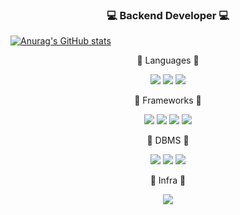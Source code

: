 <h3 align="center"> 💻 Backend Developer 💻 </h3>

[![Anurag's GitHub stats](https://github-readme-stats.vercel.app/api?username=loyu78&show_icons=true&theme=cobalt)](https://github.com/anuraghazra/github-readme-stats) 

<p align="center"> 🍏 Languages 🍏 </p>

<p align="center">
  <img src="https://img.shields.io/badge/Python-3766AB?style=flat-square&logo=Python&logoColor=white"/></a> 
  <img src="https://img.shields.io/badge/PHP-777BB4?style=flat-square&logo=php&logoColor=white"/></a> 
  <img src="https://img.shields.io/badge/JS-F7DF1E?style=flat-square&logo=javascript&logoColor=white"/></a> 
</p>

<p align="center"> 🍎 Frameworks 🍎 </p>

<p align="center">
  <img src="https://img.shields.io/badge/Django-092E20?style=flat-square&logo=django&logoColor=white"/></a>
  <img src="https://img.shields.io/badge/Laravel-FF2D20?style=flat-square&logo=laravel&logoColor=white"/></a>
  <img src="https://img.shields.io/badge/Flask-000000?style=flat-square&logo=flask&logoColor=white"/></a>
  <img src="https://img.shields.io/badge/Vue-4FC08D?style=flat-square&logo=Vue.js&logoColor=white"/></a>
</p>

<p align="center"> 🍑 DBMS 🍑 </p>

<p align="center">
  <img src="https://img.shields.io/badge/MySQL-4479A1?style=flat-square&logo=MySQL&logoColor=white"/></a> 
  <img src="https://img.shields.io/badge/MariaDB-003545?style=flat-square&logo=MariaDB&logoColor=white"/></a> 
  <img src="https://img.shields.io/badge/MongoDB-47A248?style=flat-square&logo=MongoDB&logoColor=white"/></a>
</p>


<p align="center"> 🥝 Infra 🥝 </p>

<p align="center">
  <img src="https://img.shields.io/badge/AWS-232F3E?style=flat-square&logo=amazon-aws&logoColor=white"/></a>
</p>

